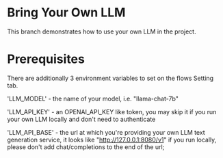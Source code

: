 # Bring Your Own LLM 

This branch demonstrates how to use your own LLM in the project.

# Prerequisites

There are additionally 3 environment variables to set on the flows Setting tab.

'LLM_MODEL' - the name of your model, i.e. "llama-chat-7b"

'LLM_API_KEY' - an OPENAI_API_KEY like token, you may skip it if you run your own LLM locally and don't need to authenticate

'LLM_API_BASE' - the url at which you're providing your own LLM text generation service, it looks like "http://127.0.0.1:8080/v1" if you run locally, please don't add chat/completions to the end of the url;
